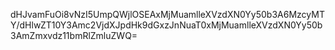 dHJvamFuOi8vNzI5UmpQWjlOSEAxMjMuamlleXVzdXN0Yy50b3A6MzcyMTY/dHlwZT10Y3Amc2VjdXJpdHk9dGxzJnNuaT0xMjMuamlleXVzdXN0Yy50b3AmZmxvdz11bmRlZmluZWQ=
